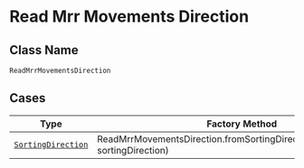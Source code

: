 
# Read Mrr Movements Direction

## Class Name

`ReadMrrMovementsDirection`

## Cases

| Type | Factory Method |
|  --- | --- |
| [`SortingDirection`](../../../doc/models/sorting-direction.md) | ReadMrrMovementsDirection.fromSortingDirection(SortingDirection sortingDirection) |

